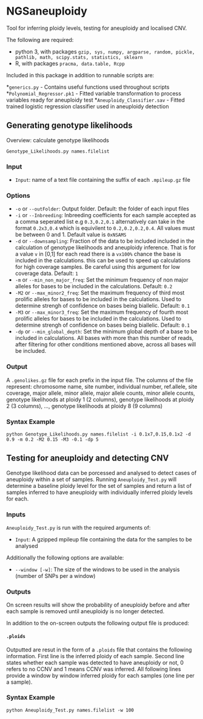 
# NGSaneuploidy

Tool for inferring ploidy levels, testing for aneuploidy and localised CNV.

The following are required:

* python 3, with packages `gzip, sys, numpy, argparse, random, pickle, pathlib, math, scipy.stats, statistics, sklearn`
* R, with packages `pracma, data.table, Rcpp`

Included in this package in addition to runnable scripts are:

*`generics.py` - Contains useful functions used throughout scripts
*`Polynomial_Regressor.pk1` - Fitted variable transformation to process variables ready for aneuploidy test
*`Aneuploidy_Classifier.sav` - Fitted trained logistic regression classifier used in aneuploidy detection


## Generating genotype likelihoods

Overview: calculate genotype likelihoods

`Genotype_Likelihoods.py names.filelist`

### Input

* `Input`: name of a text file containing the suffix of each `.mpileup.gz` file

### Options

* `-o` or `--outFolder`: Output folder. Default: the folder of each input files
* `-i` or `--Inbreeding`: Inbreeding coefficients for each sample accepted as a comma seperated list e.g `0.3,0.2,0.1` alternatively can take in the format `0.2x3,0.4` which is equivilent to `0.2,0.2,0.2,0.4`. All values must be between 0 and 1. Default value is `0xNSAMS`
* `-d` or `--downsampling`: Fraction of the data to be included included in the calculation of genotype likelihoods and aneuploidy inference. That is for a value `v` in [0,1] for each read there is a `vx100%` chance the base is included in the calculations. this can be used to speed up calculations for high coverage samples. Be careful using this argument for low coverage data. Default: `1`
* `-m` or `--min_non_major_freq`: Set the minimum frequency of non major alleles for bases to be included in the calculations. Default: `0.2`
* `-M2` or `--max_minor2_freq`: Set the maximum frequency of third most prolific alleles for bases to be included in the calculations. Used to determine strengh of confidence on bases being biallelic. Default: `0.1`
* `-M3` or `--max_minor3_freq`: Set the maximum frequency of fourth most prolific alleles for bases to be included in the calculations. Used to determine strengh of confidence on bases being biallelic. Default: `0.1`
* `-dp` or `--min_global_depth`: Set the minimum global depth of a base to be included in calculations. All bases with more than this number of reads, after filtering for other conditions mentioned above, across all bases will be included.

### Output

A `.genolikes.gz` file for each prefix in the input file. The columns of the file represent: chromosome name, site number, individual number, ref.allele, site coverage, major allele, minor allele, major allele counts, minor allele counts, genotype likelihoods at ploidy 1 (2 columns), genotype likelihoods at ploidy 2 (3 columns), ..., genotype likelihoods at ploidy 8 (9 columns)

### Syntax Example

```Shell
python Genotype_Likelihoods.py names.filelist -i 0.1x7,0.15,0.1x2 -d 0.9 -m 0.2 -M2 0.15 -M3 -0.1 -dp 5
```


## Testing for aneuploidy and detecting CNV

Genotype likelihood data can be porcessed and analysed to detect cases of aneuploidy within a set of samples. Running `Aneuploidy_Test.py` will determine a baseline ploidy level for the set of samples and return a list of samples inferred to have aneuploidy with individually inferred ploidy levels for each. 

### Inputs

`Aneuploidy_Test.py` is run with the required arguments of:
* `Input`: A gzipped mpileup file containing the data for the samples to be analysed

Additionally the following options are available:
* `--window [-w]`: The size of the windows to be used in the analysis (number of SNPs per a window)

### Outputs

On screen results will show the probability of aneuploidy before and after each sample is removed until aneuploidy is no longer detected. 

In addition to the on-screen outputs the following output file is produced:


#### `.ploids`
Outputted are resut in the form of a `.ploids` file that contains the following information. First line is the inferred ploidy of each sample. Second line states whether each sample was detected to have aneuploidy or not, 0 refers to no CCNV and 1 means CCNV was inferred. All following lines provide a window by window inferred ploidy for each samples (one line per a sample).

### Syntax Example

```Shell
python Aneuploidy_Test.py names.filelist -w 100
```
